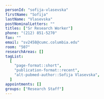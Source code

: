 ```yaml
---
personId: "sofija-vlasevska"
firstName: "Sofija"
lastName: "Vlasevska"
postNominalLetters: ""
titles: ["Sr Research Worker"]
phone: "(212) 851-5270"
fax: ""
email: "sv2458@cumc.columbia.edu"
room: "507"
researchAreas: []
tagList:
  [
    "page-format::short",
    "publication-format::recent",
    "alt-pubmed-author::Sofija Vlasevska",
  ]
appointments: []
groups: ["Research Staff"]
---
```

